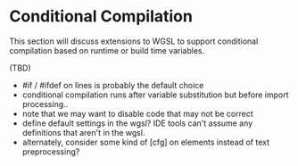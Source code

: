 # Conditional Compilation

This section will discuss extensions to WGSL 
to support conditional compilation based on runtime or build time variables.

(TBD)

* #if / #ifdef on lines is probably the default choice
* conditional compilation runs after variable substitution but before import processing..
* note that we may want to disable code that may not be correct
* define default settings in the wgsl? 
IDE tools can't assume any definitions that aren't in the wgsl.
* alternately, consider some kind of [cfg] on elements instead of text preprocessing?